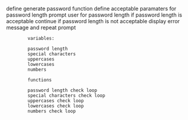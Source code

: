 define generate password function
    define acceptable paramaters for password length
    prompt user for password length
        if password length is acceptable
            continue
        if password length is not acceptable
            display error message and repeat prompt












            variables:

            password length
            special characters
            uppercases
            lowercases
            numbers

            functions

            password length check loop
            special characters check loop
            uppercases check loop
            lowercases check loop
            numbers check loop

